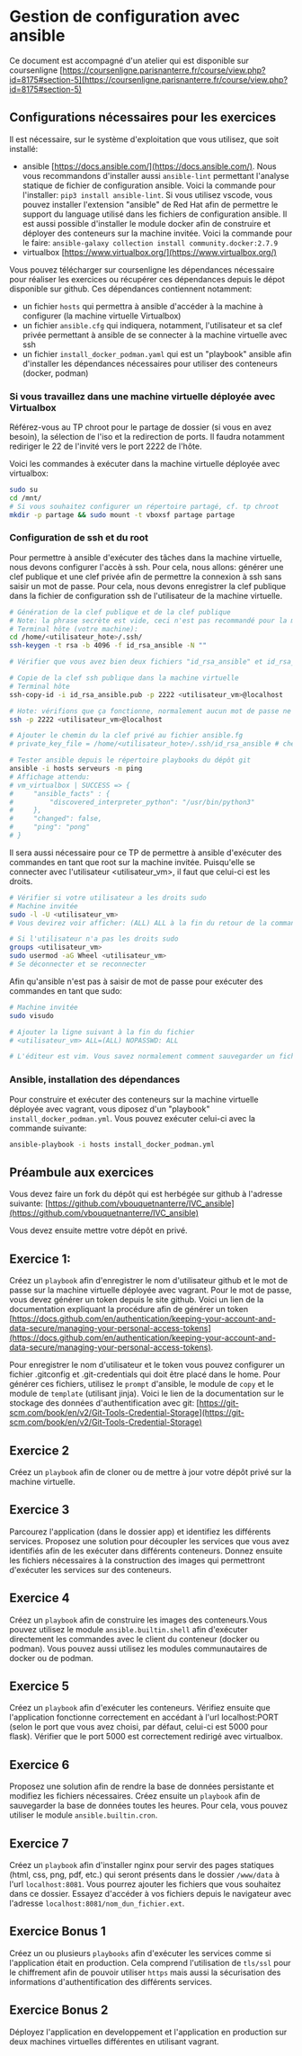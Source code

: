 # Gestion de configuration avec ansible

Ce document est accompagné d'un atelier qui est disponible sur coursenligne [https://coursenligne.parisnanterre.fr/course/view.php?id=8175#section-5](https://coursenligne.parisnanterre.fr/course/view.php?id=8175#section-5)

## Configurations nécessaires pour les exercices

Il est nécessaire, sur le système d'exploitation que vous utilisez, que soit installé:

<!-- - vagrant [https://www.vagrantup.com/](https://www.vagrantup.com/) -->
- ansible [https://docs.ansible.com/](https://docs.ansible.com/). Nous vous recommandons d'installer aussi `ansible-lint` permettant l'analyse statique de fichier de configuration ansible. Voici la commande pour l'installer: `pip3 install ansible-lint`. Si vous utilisez vscode, vous pouvez installer l'extension "ansible" de Red Hat afin de permettre le support du language utilisé dans les fichiers de configuration ansible. Il est aussi possible d'installer le module docker afin de construire et déployer des conteneurs sur la machine invitée. Voici la commande pour le faire: `ansible-galaxy collection install community.docker:2.7.9`
- virtualbox [https://www.virtualbox.org/](https://www.virtualbox.org/)

Vous pouvez télécharger sur coursenligne les dépendances nécessaire pour réaliser les exercices ou récupérer ces dépendances depuis le dépot disponible sur github. Ces dépendances contiennent notamment:

<!-- - un fichier `Vagrantfile` qui servira à déployer la machine virtuelle -->
- un fichier `hosts` qui permettra à ansible d'accéder à la machine à configurer (la machine virtuelle Virtualbox)
- un fichier `ansible.cfg` qui indiquera, notamment, l'utilisateur et sa clef privée permettant à ansible de se connecter à la machine virtuelle avec ssh
- un fichier `install_docker_podman.yaml` qui est un "playbook" ansible afin d'installer les dépendances nécessaires pour utiliser des conteneurs (docker, podman)

### Si vous travaillez dans une machine virtuelle déployée avec Virtualbox

Référez-vous au TP chroot pour le partage de dossier (si vous en avez besoin), la sélection de l'iso et la redirection de ports. Il faudra notamment rediriger le 22 de l'invité vers le port 2222 de l'hôte.

Voici les commandes à exécuter dans la machine virtuelle déployée avec virtualbox:
```bash
sudo su
cd /mnt/
# Si vous souhaitez configurer un répertoire partagé, cf. tp chroot
mkdir -p partage && sudo mount -t vboxsf partage partage
```

### Configuration de ssh et du root
Pour permettre à ansible d'exécuter des tâches dans la machine virtuelle, nous devons configurer l'accès à ssh. Pour cela, nous allons: générer une clef publique et une clef privée afin de permettre la connexion à ssh sans saisir un mot de passe. Pour cela, nous devons enregistrer la clef publique dans la fichier de configuration ssh de l'utilisateur de la machine virtuelle.

```bash
# Génération de la clef publique et de la clef publique
# Note: la phrase secrète est vide, ceci n'est pas recommandé pour la mise en production mais facilite la configuration pour ce TP
# Terminal hôte (votre machine):
cd /home/<utilisateur_hote>/.ssh/
ssh-keygen -t rsa -b 4096 -f id_rsa_ansible -N ""

# Vérifier que vous avez bien deux fichiers "id_rsa_ansible" et id_rsa_ansible.pub contenant, respectivement, la clef privée et la clef publique

# Copie de la clef ssh publique dans la machine virtuelle
# Terminal hôte
ssh-copy-id -i id_rsa_ansible.pub -p 2222 <utilisateur_vm>@localhost

# Hote: vérifions que ça fonctionne, normalement aucun mot de passe ne vous sera demandé
ssh -p 2222 <utilisateur_vm>@localhost

# Ajouter le chemin du la clef privé au fichier ansible.fg
# private_key_file = /home/<utilisateur_hote>/.ssh/id_rsa_ansible # chemin de la clef privée sur votre machine:

# Tester ansible depuis le répertoire playbooks du dépôt git
ansible -i hosts serveurs -m ping
# Affichage attendu:
# vm_virtualbox | SUCCESS => {
#     "ansible_facts" : {
#         "discovered_interpreter_python": "/usr/bin/python3"
#     },
#     "changed": false,
#     "ping": "pong"
# }
```

Il sera aussi nécessaire pour ce TP de permettre à ansible d'exécuter des commandes en tant que root sur la machine invitée. Puisqu'elle se connecter avec l'utilisateur <utilisateur_vm>, il faut que celui-ci est les droits.

```bash
# Vérifier si votre utilisateur a les droits sudo
# Machine invitée
sudo -l -U <utilisateur_vm>
# Vous devirez voir afficher: (ALL) ALL à la fin du retour de la commande

# Si l'utilisateur n'a pas les droits sudo
groups <utilisateur_vm>
sudo usermod -aG Wheel <utilisateur_vm>
# Se déconnecter et se reconnecter
```

Afin qu'ansible n'est pas à saisir de mot de passe pour exécuter des commandes en tant que sudo:

```bash
# Machine invitée
sudo visudo

# Ajouter la ligne suivant à la fin du fichier
# <utilisateur_vm> ALL=(ALL) NOPASSWD: ALL

# L'éditeur est vim. Vous savez normalement comment sauvegarder un fichier et quitter l'éditeur
```

### Ansible, installation des dépendances

Pour construire et exécuter des conteneurs sur la machine virtuelle déployée avec vagrant, vous diposez d'un "playbook" `install_docker_podman.yml`. Vous pouvez exécuter celui-ci avec la commande suivante:

```bash
ansible-playbook -i hosts install_docker_podman.yml
```

## Préambule aux exercices

Vous devez faire un fork du dépôt qui est herbégée sur github à l'adresse suivante: [https://github.com/vbouquetnanterre/IVC_ansible](https://github.com/vbouquetnanterre/IVC_ansible)

Vous devez ensuite mettre votre dépôt en privé.

## Exercice 1:

Créez un `playbook` afin d'enregistrer le nom d'utilisateur github et le mot de passe sur la machine virtuelle déployée avec vagrant. Pour le mot de passe, vous devez générer un token depuis le site github. Voici un lien de la documentation expliquant la procédure afin de générer un token [https://docs.github.com/en/authentication/keeping-your-account-and-data-secure/managing-your-personal-access-tokens](https://docs.github.com/en/authentication/keeping-your-account-and-data-secure/managing-your-personal-access-tokens).

Pour enregistrer le nom d'utilisateur et le token vous pouvez configurer un fichier .gitconfig et .git-credentials qui doit être placé dans le home. Pour générer ces fichiers, utilisez le `prompt` d'ansible, le module de `copy` et le module de `template` (utilisant jinja). Voici le lien de la documentation sur le stockage des données d'authentification avec git: [https://git-scm.com/book/en/v2/Git-Tools-Credential-Storage](https://git-scm.com/book/en/v2/Git-Tools-Credential-Storage)

## Exercice 2

Créez un `playbook` afin de cloner ou de mettre à jour votre dépôt privé sur la machine virtuelle.

## Exercice 3

Parcourez l'application (dans le dossier app) et identifiez les différents services. Proposez une solution pour découpler les services que vous avez identifiés afin de les exécuter dans différents conteneurs. Donnez ensuite les fichiers nécessaires à la construction des images qui permettront d'exécuter les services sur des conteneurs.

## Exercice 4

Créez un `playbook` afin de construire les images des conteneurs.Vous pouvez utilisez le module `ansible.builtin.shell` afin d'exécuter directement les commandes avec le client du conteneur (docker ou podman). Vous pouvez aussi utilisez les modules communautaires de docker ou de podman.

## Exercice 5

Créez un `playbook` afin d'exécuter les conteneurs. Vérifiez ensuite que l'application fonctionne correctement en accédant à l'url localhost:PORT (selon le port que vous avez choisi, par défaut, celui-ci est 5000 pour flask). Vérifier que le port 5000 est correctement redirigé avec virtualbox.

## Exercice 6

Proposez une solution afin de rendre la base de données persistante et modifiez les fichiers nécessaires. Créez ensuite un `playbook` afin de sauvegarder la base de données toutes les heures. Pour cela, vous pouvez utiliser le module `ansible.builtin.cron`.

## Exercice 7

Créez un `playbook` afin d'installer nginx pour servir des pages statiques (html, css, png, pdf, etc.) qui seront présents dans le dossier `/www/data` à l'url `localhost:8081`. Vous pourrez ajouter les fichiers que vous souhaitez dans ce dossier. Essayez d'accéder à vos fichiers depuis le navigateur avec l'adresse `localhost:8081/nom_dun_fichier.ext`.

## Exercice Bonus 1

Créez un ou plusieurs `playbooks` afin d'exécuter les services comme si l'application était en production. Cela comprend l'utilisation de `tls/ssl` pour le chiffrement afin de pouvoir utiliser `https` mais aussi la sécurisation des informations d'authentification des différents services.

## Exercice Bonus 2

Déployez l'application en developpement et l'application en production sur deux machines virtuelles différentes en utilisant vagrant.
